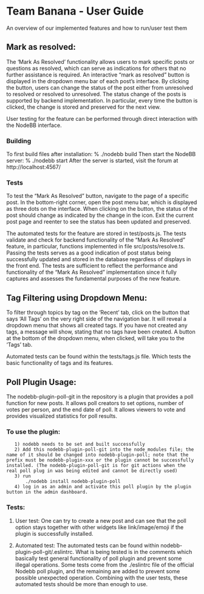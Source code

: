 # Team Banana - User Guide
An overview of our implemented features and how to run/user test them

## Mark as resolved:
The ‘Mark As Resolved’ functionality allows users to mark specific posts or questions as resolved, which can serve as indications for others that no further assistance is required. An interactive “mark as resolved” button is displayed in the dropdown menu bar of each post’s interface. By clicking the button, users can change the status of the post either from unresolved to resolved or resolved to unresolved. The status change of the posts is supported by backend implementation. In particular, every time the button is clicked, the change is stored and preserved for the next view. 

User testing for the feature can be performed through direct interaction with the NodeBB interface. 
### Building
To first build files after installation: 
% ./nodebb build 
Then start the NodeBB server:
% ./nodebb start 
After the server is started, visit the forum at http://localhost:4567/

### Tests
To test the “Mark As Resolved” button, navigate to the page of a specific post. In the bottom-right corner, open the post menu bar, which is displayed as three dots on the interface. When clicking on the button, the status of the post should change as indicated by the change in the icon. Exit the current post page and reenter to see the status has been updated and preserved. 

The automated tests for the feature are stored in test/posts.js. The tests validate and check for backend functionality of the “Mark As Resolved” feature, in particular, functions implemented in file src/posts/resolve.ts. Passing the tests serves as a good indication of post status being successfully updated and stored in the database regardless of displays in the front end. The tests are sufficient to reflect the performance and functionality of the “Mark As Resolved” implementation since it fully captures and assesses the fundamental purposes of the new feature. 

## Tag Filtering using Dropdown Menu:
To filter through topics by tag on the ‘Recent’ tab, click on the button that says ‘All Tags’ on the very right side of the navigation bar. It will reveal a dropdown menu that shows all created tags. If you have not created any tags, a message will show, stating that no tags have been created. A button at the bottom of the dropdown menu, when clicked, will take you to the ‘Tags’ tab.

Automated tests can be found within the tests/tags.js file. Which tests the basic functionality of tags and its features.

## Poll Plugin Usage:
The nodebb-plugin-poll-git in the repository is a plugin that provides a poll function for new posts. It allows poll creators to set options, number of votes per person, and the end date of poll. It allows viewers to vote and provides visualized statistics for poll results.


### To use the plugin:
       1) nodebb needs to be set and built successfully
       2) Add this nodebb-plugin-poll-git into the node_modules file; the name of it should be changed into nodebb-plugin-poll; note that the prefix must be nodebb-plugin-xxx or the plugin cannot be successfully installed. (The nodebb-plugin-poll-git is for git actions when the real poll plug in was being edited and cannot be directly used)
       3) run
           ./nodebb install nodebb-plugin-poll
       4) log in as an admin and activate this poll plugin by the plugin button in the admin dashboard.

### Tests:
   1) User test:
       One can try to create a new post and can see that the poll option stays together with other widgets like link/image/emoji if the plugin is successfully installed.


   2) Automated test:
       The automated tests can be found within nodebb-plugin-poll-git/.eslintrc. What is being tested is in the comments which basically test general functionality of poll plugin and prevent some illegal operations.
       Some tests come from the ./eslintrc file of the official Nodebb poll plugin, and the remaining are added to prevent some possible unexpected operation. Combining with the user tests, these automated tests should be more than enough to use.

